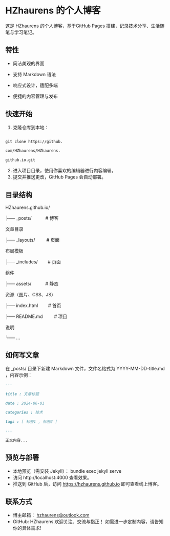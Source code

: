 

# HZhaurens 的个人博客

这是 HZhaurens 的个人博客，基于GitHub Pages 搭建，记录技术分享、生活随笔与学习笔记。

## 特性

- 简洁美观的界面

- 支持 Markdown 语法

- 响应式设计，适配多端

- 便捷的内容管理与发布

## 快速开始

1. 克隆仓库到本地：

```bash

git clone https://github.

com/HZhaurens/HZhaurens.

github.io.git

```

2. 进入项目目录，使用你喜欢的编辑器进行内容编辑。
3. 提交并推送更改，GitHub Pages 会自动部署。
## 目录结构

HZhaurens.github.io/

├── _posts/           # 博客

文章目录

├── _layouts/         # 页面

布局模板

├── _includes/        # 页面

组件

├── assets/           # 静态

资源（图片、CSS、JS）

├── index.html        # 首页

├── README.md         # 项目

说明

└── ...

## 如何写文章
在 _posts/ 目录下新建 Markdown 文件，文件名格式为 YYYY-MM-DD-title.md ，内容示例：

```markdown
---

title : 文章标题

date : 2024-06-01

categories : 技术

tags : [ 标签1 , 标签2 ]

---

正文内容...

```
## 预览与部署
- 本地预览（需安装 Jekyll）：
  bundle exec jekyll serve
- 访问 http://localhost:4000 查看效果。
- 推送到 GitHub 后，访问 https://hzhaurens.github.io 即可查看线上博客。
## 联系方式
- 博主邮箱： hzhaurens@outlook.com
- GitHub: HZhaurens
欢迎关注、交流与指正！
如需进一步定制内容，请告知你的具体需求!